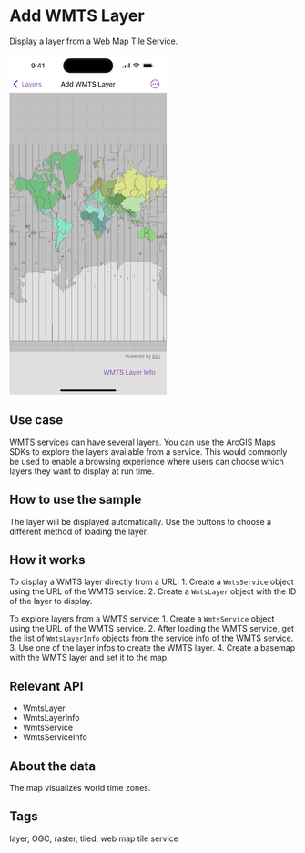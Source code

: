 # Add WMTS Layer

Display a layer from a Web Map Tile Service.

![Image of Add WMTS Layer sample](add-wmts-layer.png)

## Use case

WMTS services can have several layers. You can use the ArcGIS Maps SDKs to explore the layers available from a service. This would commonly be used to enable a browsing experience where users can choose which layers they want to display at run time.

## How to use the sample

The layer will be displayed automatically. Use the buttons to choose a different method of loading the layer.

## How it works

To display a WMTS layer directly from a URL:
    1. Create a `WmtsService` object using the URL of the WMTS service.
    2. Create a `WmtsLayer` object with the ID of the layer to display.

To explore layers from a WMTS service:
    1. Create a `WmtsService` object using the URL of the WMTS service.
    2. After loading the WMTS service, get the list of `WmtsLayerInfo` objects from the service info of the WMTS service.
    3. Use one of the layer infos to create the WMTS layer.
    4. Create a basemap with the WMTS layer and set it to the map.

## Relevant API

* WmtsLayer
* WmtsLayerInfo
* WmtsService
* WmtsServiceInfo

## About the data

The map visualizes world time zones.

## Tags

layer, OGC, raster, tiled, web map tile service
